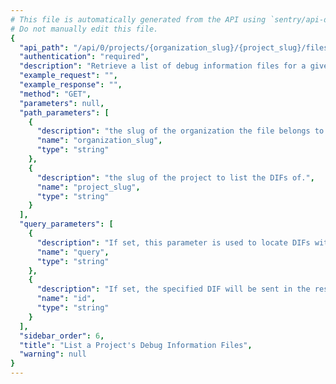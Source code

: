 ```yaml
---
# This file is automatically generated from the API using `sentry/api-docs/generator.py.`
# Do not manually edit this file.
{
  "api_path": "/api/0/projects/{organization_slug}/{project_slug}/files/dsyms/", 
  "authentication": "required", 
  "description": "Retrieve a list of debug information files for a given project.", 
  "example_request": "", 
  "example_response": "", 
  "method": "GET", 
  "parameters": null, 
  "path_parameters": [
    {
      "description": "the slug of the organization the file belongs to.", 
      "name": "organization_slug", 
      "type": "string"
    }, 
    {
      "description": "the slug of the project to list the DIFs of.", 
      "name": "project_slug", 
      "type": "string"
    }
  ], 
  "query_parameters": [
    {
      "description": "If set, this parameter is used to locate DIFs with.", 
      "name": "query", 
      "type": "string"
    }, 
    {
      "description": "If set, the specified DIF will be sent in the response.", 
      "name": "id", 
      "type": "string"
    }
  ], 
  "sidebar_order": 6, 
  "title": "List a Project's Debug Information Files", 
  "warning": null
}
---
```

